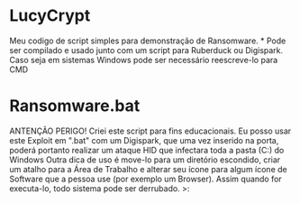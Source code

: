 # LucyCrypt
Meu codigo de script simples para demonstração de Ransomware. * Pode ser compilado e usado junto com um script para Ruberduck ou Digispark. Caso seja em sistemas Windows pode ser necessário reescreve-lo para CMD

# Ransomware.bat
ANTENÇÃO PERIGO! Criei este script para fins educacionais. Eu posso usar este Exploit em ".bat" com um Digispark,  que uma vez inserido na porta, poderá portanto realizar um ataque HID que infectara toda a pasta (C:) do Windows 
Outra dica de uso é move-lo para um diretório escondido, criar um atalho para a Área de Trabalho e alterar seu ícone para algum ícone de Software que a pessoa use (por exemplo um Browser). Assim quando for executa-lo, todo sistema pode ser derrubado. >: 


